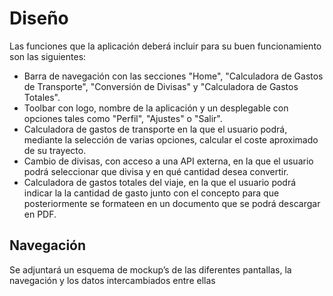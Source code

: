 # Diseño

Las funciones que la aplicación deberá incluir para su buen funcionamiento son las siguientes:

- Barra de navegación con las secciones "Home", "Calculadora de Gastos de Transporte", "Conversión de Divisas" y "Calculadora de Gastos Totales".
- Toolbar con logo, nombre de la aplicación y un desplegable con opciones tales como "Perfil", "Ajustes" o "Salir".
- Calculadora de gastos de transporte en la que el usuario podrá, mediante la selección de varias opciones, calcular el coste aproximado de su trayecto.
- Cambio de divisas, con acceso a una API externa, en la que el usuario podrá seleccionar que divisa y en qué cantidad desea convertir.
- Calculadora de gastos totales del viaje, en la que el usuario podrá indicar la la cantidad de gasto junto con el concepto para que posteriormente se formateen en un documento que se podrá descargar en PDF.

## Navegación

Se adjuntará un esquema de mockup’s de las diferentes pantallas, la navegación y los datos intercambiados entre ellas
